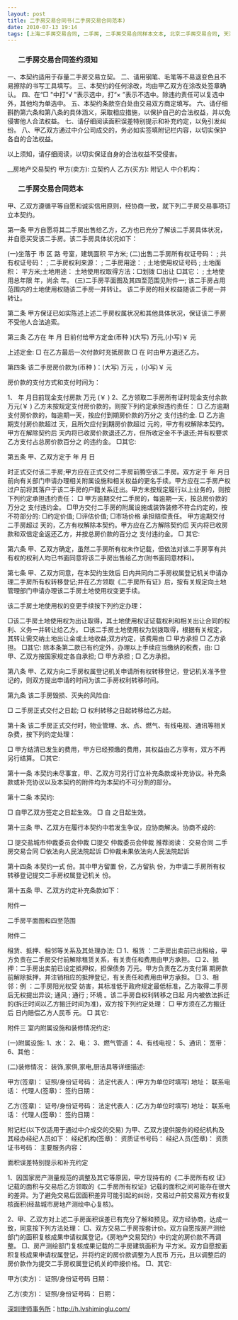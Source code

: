 ```yaml
---
layout: post
title: 二手房交易合同书(二手房交易合同范本)
date: 2010-07-13 19:14
tags: [上海二手房交易合同, 二手房, 二手房交易合同样本文本, 北京二手房交易合同, 天津二手房交易合同, 广州二手房交易合同, 武汉二手房交易合同, 深圳二手房交易合同, 深圳房产律师咨询, 郑州二手房交易合同, 重庆二手房交易合同]
---
```

<ol>
<h3>二手房交易合同签约须知</h3>
</ol>
一、本契约适用于存量二手房交易立契。
二、请用钢笔、毛笔等不易退变色且不易擦除的书写工具填写。
三、本契约的任何涂改，均由甲乙双方在涂改处签章确认。
四、在“□ "中打“√ ”表示选中，打“× ”表示不选中。除违约责任可以复选中外，其他均为单选中。
五、本契约条款空白处由交易双方商定填写。
六、请仔细斟酌第六条和第八条的具体涵义，采取相应措施，以保护自己的合法权益，并以免侵害他人合法权益。
七、请仔细阅读面积误差特别提示和补充约定，以免引发纠纷。
八、甲乙双方通过中介公司成交的，务必如实签填附记栏内容，以切实保护各自的合法权益。

以上须知，请仔细阅读，以切实保证自身的合法权益不受侵害。

__房地产交易契约
甲方(卖方):
立契约人
乙方(买方):
附记人 中介机构：
<ol>
<h3>二手房交易合同范本</h3>
</ol>
甲、乙双方遵循平等自愿和诚实信用原则，经协商一致，就下列二手房交易事项订立本契约。

第一条 甲方自愿将其二手房出售给乙方，乙方也已充分了解该二手房具体状况，并自愿买受该二手房。该二手房具体状况如下：

(一)坐落于 市 区 路 号室，建筑面积 平方米;
(二)出售二手房所有权证号码： ;
共有权证号码： ;
二手房权利来源： ;
二手房用途： ;
土地使用权证号码 ;
土地面积： 平方米;土地用途：
土地使用权取得方法：□划拨 □出让 □其它： ;
土地使用总年限 年，尚余 年。
(三)二手房平面图及其四至范围见附件一;
该二手房占用范围内的土地使用权随该二手房一并转让。
该二手房的相关权益随该二手房一并转让。

第二条 甲方保证已如实陈述上述二手房权属状况和其他具体状况，保证该二手房不受他人合法追索。

第三条 乙方在 年 月 日前付给甲方定金(币种 )(大写) 万元,(小写)￥ 元

上述定金: □ 在乙方最后一次付款时充抵房款
□ 在 时由甲方退还乙方。

第四条 该二手房房价款为(币种 )：(大写) 万元 ，(小写)￥ 元

房价款的支付方式和支付时间为：

1、 年 月日前现金支付房款 万元 (￥ )
2、乙方领取二手房所有证时现金支付余款 万元(￥ )
乙方未按规定支付房价款的，则按下列约定承担违约责任：
□ 乙方逾期支付房价款的，每逾期一天，按应付到期房价款的万分之 支付违约金.
□ 乙方逾期支付房价款超过 天，且所欠应付到期房价款超过 元的，甲方有权解除本契约。甲方在解除契约后 天内将已收房价款退还乙方，但所收定金不予退还;并有权要求乙方支付占总房价款百分之 的违约金。
□其它:

第五条 甲、乙双方定于 年 月 日

时正式交付该二手房;甲方应在正式交付二手房前腾空该二手房。双方定于 年 月日前向有关部门申请办理相关附属设施和相关权益的更名手续。甲方应在二手房产权过户前将其落户于该二手房的户籍关系迁出。甲方未按规定履行以上业务的，则按下列约定承担违约责任：
□ 甲方逾期交付二手房的，每逾期一天，按总房价款的万分之 支付违约金。
□甲方交付二手房的附属设施或装饰装修不符合约定的，按不符部分的: □约定价值; □评估价值; □市场价格 承担赔偿责任。
甲方逾期交付二手房超过 天的，乙方有权解除本契约。甲方应在乙方解除契约后
天内将已收房款和双倍定金返还乙方，并按总房价款的百分之 支付违约金。
□ 其它:

第六条 甲、乙双方确定，虽然二手房所有权未作记载，但依法对该二手房享有共有权的权利人均已书面同意将该二手房出售给乙方(附书面同意材料)。

第七条 甲、乙双方同意，在本契约生效后 日内共同向二手房权属登记机关申请办理二手房所有权转移登记;并在乙方领取《二手房所有证》后，按有关规定向土地管理部门申请办理该二手房土地使用权变更手续。

该二手房土地使用权的变更手续按下列约定办理：

□该二手房土地使用权为出让取得，其土地使用权证证载权利和相关出让合同的权利、义务一并转让给乙方。
□该二手房土地使用权为划拨取得，根据有关规定，其转让需交纳土地出让金或土地收益;双方约定，该费用由 □ 甲方承担
□ 乙方承担。
□其它:
除本条第二款已有约定外，办理以上手续应当缴纳的税费，由:
□ 甲、乙双方按国家规定各自承担;
□ 甲方承担 ;
□ 乙方承担。

第八条 甲、乙双方向二手房权属登记机关申请所有权转移登记，登记机关准予登记的，则双方提出申请的时间为该二手房权利转移时间。

第九条 该二手房毁损、灭失的风险自:

□ 二手房正式交付之日起;
□ 权利转移之日起转移给乙方起。

第十条 该二手房正式交付时，物业管理、水、点、燃气、有线电视、通讯等相关杂费，按下列约定处理：

□ 甲方结清已发生的费用，甲方已经预缴的费用，其权益由乙方享有，双方不再另行结算。
□其它:

第十一条 本契约未尽事宜，甲、乙双方可另行订立补充条款或补充协议。补充条款或补充协议以及本契约的附件均为本契约不可分割的部分。

第十二条 本契约:

□ 自甲乙双方签定之日起生效。
□ 自 之日起生效。

第十三条 甲、乙双方在履行本契约中若发生争议，应协商解决。协商不成的:

□ 提交盐城市仲裁委员会仲裁
□提交 仲裁委员会仲裁
推荐阅读： 交易合同 二手房交易合同
□依法向人民法院起诉
□仲裁未果依法向人民法院起诉

第十四条 本契约一式 份。其中甲方留置 份，乙方留执 份，为申请二手房所有权转移登记提交二手房权属登记机关 份。

第十五条 甲、乙双方约定补充条款如下：

附件一

二手房平面图和四至范围

附件二

租赁、抵押、相邻等关系及其处理办法:
□ 1、租赁 ：二手房出卖前已出租给，甲方负责在二手房交付前解除租赁关系，有关责任和费用由甲方承担。
□ 2、抵押：二手房出卖前已设定抵押权，担保债务 万元。甲方负责在乙方支付第 期房款前解除抵押，并注销相应的抵押登记，有关责任和费用由甲方承担。
□ 3、相邻：例 ：二手房阳光权受
妨害，其标准低于政府规定最低标准，乙方取得二手房后无权提出异议; 通风 ; 通行 ; 环境 。该二手房自权利转移之日起 月内被依法拆迁的(拆迁时间以乙方搬迁时间为准)，双方按下列约定处理：
□ 甲方须在乙方搬迁后 日内赔偿乙方人民币 元。
□ 其它:

附件三 室内附属设施和装修情况约定:

(一)附属设施:
1、水：
2、电：
3、燃气管道：
4、有线电视：
5、通讯： 宽带：
6、其他：

(二)装修情况：
装饰,家俱,家电,厨洁具等详细描述:

甲方(签章)： 证照/身份证号码：
法定代表人：(甲方为单位时填写)
地址：
联系电话：
代理人(签章)：
签约日期：

乙方(签章)： 证号/身份证号码：
法定代表人：(乙方为单位时填写)
地址：
联系电话：
代理人(签章)：
签约日期：

附记栏(以下仅适用于通过中介成交的交易)
为甲、乙双方提供服务的经纪机构及其经办经纪人员如下：
经纪机构(签章)：
资质证书号码：
经纪人员(签章)：
资质证书号码：
主要服务内容：

面积误差特别提示和补充约定

1、因国家房产测量规范的调整及其它等原因，甲方现持有的《二手房所有权
证》记载的面积与交易后乙方领取的《二手房所有权证》记载的面积之间可能存在很大的差异。为了避免交易后因面积差异可能引起的纠纷，交易过户前交易双方有权复核面积(经盐城市房地产测绘中心复核)。

2、甲、乙双方对上述二手房面积误差已有充分了解和预见。双方经协商，达成一致，同意按下列方法处理：
□、双方交易二手房按套计价。双方自愿按房产测绘部门的面积复核成果申请权属登记，《房地产交易契约》中约定的房价款不再调整。
□、房产测绘部门复核成果记载的二手房建筑面积为
平方米。双方自愿按面积复核成果申请权属登记，并将约定的房价款调整为人民币
万元，且以调整后的房价款作为提交二手房权属登记机关的申报价格。
□、其它:

甲方(卖方)： 证照/身份证号码
日期：

乙方(卖方)： 证照/身份证号码：
日期：

<a href="http://h.lvshiminglu.com/">深圳律师事务所</a>：<a href="http://h.lvshiminglu.com/">http://h.lvshiminglu.com/</a>

